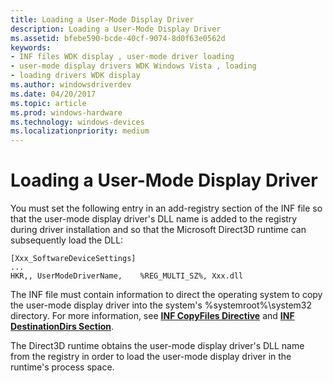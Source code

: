 ```yaml
---
title: Loading a User-Mode Display Driver
description: Loading a User-Mode Display Driver
ms.assetid: bfebe590-bcde-40cf-9074-8d0f63e0562d
keywords:
- INF files WDK display , user-mode driver loading
- user-mode display drivers WDK Windows Vista , loading
- loading drivers WDK display
ms.author: windowsdriverdev
ms.date: 04/20/2017
ms.topic: article
ms.prod: windows-hardware
ms.technology: windows-devices
ms.localizationpriority: medium
---
```


# Loading a User-Mode Display Driver


You must set the following entry in an add-registry section of the INF file so that the user-mode display driver's DLL name is added to the registry during driver installation and so that the Microsoft Direct3D runtime can subsequently load the DLL:

```
[Xxx_SoftwareDeviceSettings]
...
HKR,, UserModeDriverName,    %REG_MULTI_SZ%, Xxx.dll
```

The INF file must contain information to direct the operating system to copy the user-mode display driver into the system's %systemroot%\\system32 directory. For more information, see [**INF CopyFiles Directive**](https://msdn.microsoft.com/library/windows/hardware/ff546346) and [**INF DestinationDirs Section**](https://msdn.microsoft.com/library/windows/hardware/ff547383).

The Direct3D runtime obtains the user-mode display driver's DLL name from the registry in order to load the user-mode display driver in the runtime's process space.

 

 





